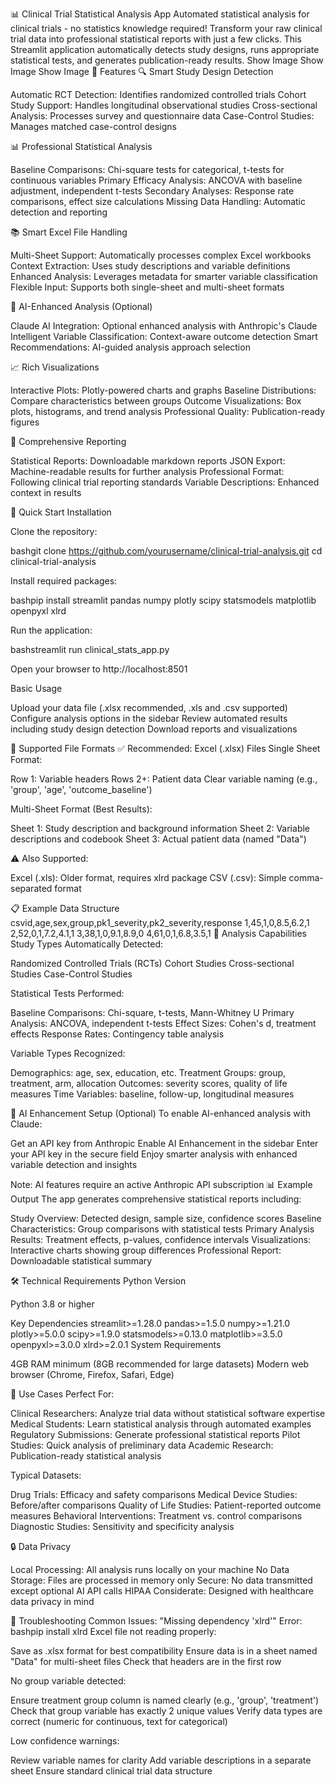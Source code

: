 📊 Clinical Trial Statistical Analysis App
Automated statistical analysis for clinical trials - no statistics knowledge required!
Transform your raw clinical trial data into professional statistical reports with just a few clicks. This Streamlit application automatically detects study designs, runs appropriate statistical tests, and generates publication-ready results.
Show Image
Show Image
Show Image
🎯 Features
🔍 Smart Study Design Detection

Automatic RCT Detection: Identifies randomized controlled trials
Cohort Study Support: Handles longitudinal observational studies
Cross-sectional Analysis: Processes survey and questionnaire data
Case-Control Studies: Manages matched case-control designs

📊 Professional Statistical Analysis

Baseline Comparisons: Chi-square tests for categorical, t-tests for continuous variables
Primary Efficacy Analysis: ANCOVA with baseline adjustment, independent t-tests
Secondary Analyses: Response rate comparisons, effect size calculations
Missing Data Handling: Automatic detection and reporting

📚 Smart Excel File Handling

Multi-Sheet Support: Automatically processes complex Excel workbooks
Context Extraction: Uses study descriptions and variable definitions
Enhanced Analysis: Leverages metadata for smarter variable classification
Flexible Input: Supports both single-sheet and multi-sheet formats

🤖 AI-Enhanced Analysis (Optional)

Claude AI Integration: Optional enhanced analysis with Anthropic's Claude
Intelligent Variable Classification: Context-aware outcome detection
Smart Recommendations: AI-guided analysis approach selection

📈 Rich Visualizations

Interactive Plots: Plotly-powered charts and graphs
Baseline Distributions: Compare characteristics between groups
Outcome Visualizations: Box plots, histograms, and trend analysis
Professional Quality: Publication-ready figures

📄 Comprehensive Reporting

Statistical Reports: Downloadable markdown reports
JSON Export: Machine-readable results for further analysis
Professional Format: Following clinical trial reporting standards
Variable Descriptions: Enhanced context in results

🚀 Quick Start
Installation

Clone the repository:

bashgit clone https://github.com/yourusername/clinical-trial-analysis.git
cd clinical-trial-analysis

Install required packages:

bashpip install streamlit pandas numpy plotly scipy statsmodels matplotlib openpyxl xlrd

Run the application:

bashstreamlit run clinical_stats_app.py

Open your browser to http://localhost:8501

Basic Usage

Upload your data file (.xlsx recommended, .xls and .csv supported)
Configure analysis options in the sidebar
Review automated results including study design detection
Download reports and visualizations

📁 Supported File Formats
✅ Recommended: Excel (.xlsx) Files
Single Sheet Format:

Row 1: Variable headers
Rows 2+: Patient data
Clear variable naming (e.g., 'group', 'age', 'outcome_baseline')

Multi-Sheet Format (Best Results):

Sheet 1: Study description and background information
Sheet 2: Variable descriptions and codebook
Sheet 3: Actual patient data (named "Data")

⚠️ Also Supported:

Excel (.xls): Older format, requires xlrd package
CSV (.csv): Simple comma-separated format

📋 Example Data Structure
csvid,age,sex,group,pk1_severity,pk2_severity,response
1,45,1,0,8.5,6.2,1
2,52,0,1,7.2,4.1,1
3,38,1,0,9.1,8.9,0
4,61,0,1,6.8,3.5,1
🔧 Analysis Capabilities
Study Types Automatically Detected:

Randomized Controlled Trials (RCTs)
Cohort Studies
Cross-sectional Studies
Case-Control Studies

Statistical Tests Performed:

Baseline Comparisons: Chi-square, t-tests, Mann-Whitney U
Primary Analysis: ANCOVA, independent t-tests
Effect Sizes: Cohen's d, treatment effects
Response Rates: Contingency table analysis

Variable Types Recognized:

Demographics: age, sex, education, etc.
Treatment Groups: group, treatment, arm, allocation
Outcomes: severity scores, quality of life measures
Time Variables: baseline, follow-up, longitudinal measures

🤖 AI Enhancement Setup (Optional)
To enable AI-enhanced analysis with Claude:

Get an API key from Anthropic
Enable AI Enhancement in the sidebar
Enter your API key in the secure field
Enjoy smarter analysis with enhanced variable detection and insights

Note: AI features require an active Anthropic API subscription
📊 Example Output
The app generates comprehensive statistical reports including:

Study Overview: Detected design, sample size, confidence scores
Baseline Characteristics: Group comparisons with statistical tests
Primary Analysis Results: Treatment effects, p-values, confidence intervals
Visualizations: Interactive charts showing group differences
Professional Report: Downloadable statistical summary

🛠️ Technical Requirements
Python Version

Python 3.8 or higher

Key Dependencies
streamlit>=1.28.0
pandas>=1.5.0
numpy>=1.21.0
plotly>=5.0.0
scipy>=1.9.0
statsmodels>=0.13.0
matplotlib>=3.5.0
openpyxl>=3.0.0
xlrd>=2.0.1
System Requirements

4GB RAM minimum (8GB recommended for large datasets)
Modern web browser (Chrome, Firefox, Safari, Edge)

🎯 Use Cases
Perfect For:

Clinical Researchers: Analyze trial data without statistical software expertise
Medical Students: Learn statistical analysis through automated examples
Regulatory Submissions: Generate professional statistical reports
Pilot Studies: Quick analysis of preliminary data
Academic Research: Publication-ready statistical analysis

Typical Datasets:

Drug Trials: Efficacy and safety comparisons
Medical Device Studies: Before/after comparisons
Quality of Life Studies: Patient-reported outcome measures
Behavioral Interventions: Treatment vs. control comparisons
Diagnostic Studies: Sensitivity and specificity analysis

🔒 Data Privacy

Local Processing: All analysis runs locally on your machine
No Data Storage: Files are processed in memory only
Secure: No data transmitted except optional AI API calls
HIPAA Considerate: Designed with healthcare data privacy in mind

🐛 Troubleshooting
Common Issues:
"Missing dependency 'xlrd'" Error:
bashpip install xlrd
Excel file not reading properly:

Save as .xlsx format for best compatibility
Ensure data is in a sheet named "Data" for multi-sheet files
Check that headers are in the first row

No group variable detected:

Ensure treatment group column is named clearly (e.g., 'group', 'treatment')
Check that group variable has exactly 2 unique values
Verify data types are correct (numeric for continuous, text for categorical)

Low confidence warnings:

Review variable names for clarity
Add variable descriptions in a separate sheet
Ensure standard clinical trial data structure
